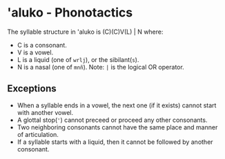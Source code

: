 # 'aluko - Phonotactics

The syllable structure in 'aluko is (C)(C)V(L) | N where:

- C is a consonant.
- V is a vowel.
- L is a liquid (one of `wrlj`), or the sibilant(`s`).
- N is a nasal (one of `mnñ`).
Note: `|` is the logical OR operator.

## Exceptions

- When a syllable ends in a vowel, the next one (if it exists) cannot start with another vowel.
- A glottal stop(`'`) cannot preceed or proceed any other consonants. 
- Two neighboring consonants cannot have the same place and manner of articulation.
- If a syllable starts with a liquid, then it cannot be followed by another consonant.